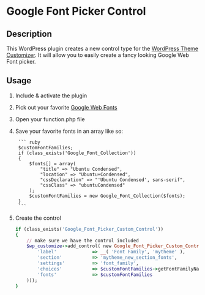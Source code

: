 # Google Font Picker Control

## Description

This WordPress plugin creates a new control type for the [WordPress Theme Customizer](http://codex.wordpress.org/Theme_Customization_API). It will allow you to easily create a fancy looking Google Web Font picker.

## Usage

1. Include & activate the plugin
2. Pick out your favorite [Google Web Fonts](http://www.google.com/webfonts)
3. Open your function.php file
4. Save your favorite fonts in an array like so: 

		``` ruby
		$customFontFamilies;
		if (class_exists('Google_Font_Collection'))
		{
			$fonts[] = array(
				"title" => "Ubuntu Condensed", 
				"location" => "Ubuntu+Condensed", 
				"cssDeclaration" => "'Ubuntu Condensed', sans-serif", 
				"cssClass" => "ubuntuCondensed"
			);
			$customFontFamilies = new Google_Font_Collection($fonts);
		}
		``` 

5. Create the control
		
	``` ruby
	if (class_exists('Google_Font_Picker_Custom_Control'))
	{ 
		// make sure we have the control included
		$wp_customize->add_control( new Google_Font_Picker_Custom_Control( $wp_customize, 'font_family_control', array(
			'label'				=> __( 'Font Family', 'mytheme' ),
			'section'			=> 'mytheme_new_section_fonts',
			'settings'			=> 'font_family',
			'choices' 			=> $customFontFamilies->getFontFamilyNameArray(),
			'fonts'				=> $customFontFamilies
		)));
	}
	```